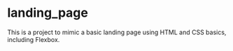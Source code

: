 # landing_page
This is a project to mimic a basic landing page using HTML and CSS basics, including Flexbox.
